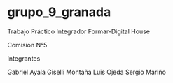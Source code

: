 # grupo_9_granada
Trabajo Práctico Integrador Formar-Digital House

Comisión N°5

Integrantes

Gabriel Ayala
Giselli Montaña
Luis Ojeda
Sergio Mariño

